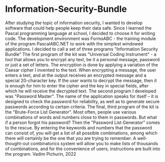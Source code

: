 # Information-Security-Bundle
After studying the topic of information security, I wanted to develop software that could help people keep their data safe. Since I learned the Pascal programming language at school, I decided to choose it for writing code. The development environment was FormsABC - the training module of the program PascalABC.NET to work with the simplest windowed applications.
I decided to call a set of three programs "Information Security Bundle"
The first program of the kit was "Universal Coding Instrument" - a tool that allows you to encrypt any text, be it a personal message, password or just a set of letters. The encryption is done by applying a variation of the Caesar cipher I invented to the text. When encrypting a message, the user enters a text, and at the output receives an encrypted message and a special 20-character key. If the user wants to decrypt the message, then it is enough for him to enter the cipher and the key in special fields, after which he will receive the decrypted text. 
The second program I developed was "Password Master". The name of the application speaks for itself – it is designed to check the password for reliability, as well as to generate secure passwords according to certain criteria.
The final, third program of the kit is the "Brute-Force List Generator". Most often, people use various combinations of words and numbers close to them in passwords. But what if a person forgot his password? Then the "Password List Generator" comes to the rescue. By entering the keywords and numbers that the password can consist of, you will get a list of all possible combinations, among which there will certainly be the one that you are trying to remember. A well-thought-out combinatorics system will allow you to make lists of thousands of combinations, and for the convenience of users, instructions are built into the program. 
Vadim Pichurin, 2022
